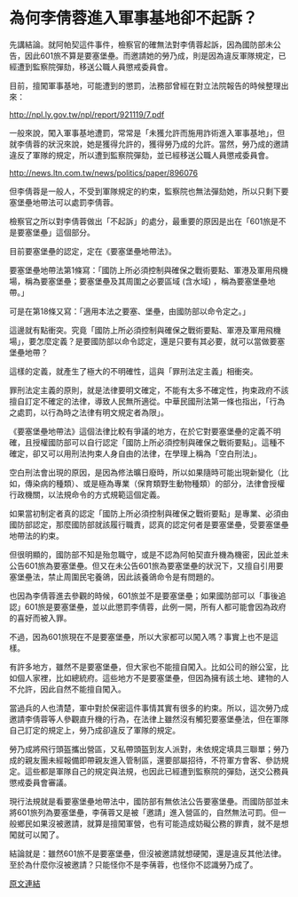 # 為何李倩蓉進入軍事基地卻不起訴？

先講結論。就阿帕契這件事件，檢察官的確無法對李倩蓉起訴，因為國防部未公告，因此601旅不算是要塞堡壘。而邀請她的勞乃成，則是因為違反軍隊規定，已經遭到監察院彈劾，移送公職人員懲戒委員會。

目前，擅闖軍事基地，可能遭到的懲罰，法務部曾經在對立法院報告的時候整理出來：

http://npl.ly.gov.tw/npl/report/921119/7.pdf

一般來說，闖入軍事基地遭罰，常常是「未獲允許而施用詐術進入軍事基地」，但就李倩蓉的狀況來說，她是獲得允許的，獲得勞乃成的允許。當然，勞乃成的邀請違反了軍隊的規定，所以遭到監察院彈劾，並已經移送公職人員懲戒委員會。

http://news.ltn.com.tw/news/politics/paper/896076

但李倩蓉是一般人，不受到軍隊規定的約束，監察院也無法彈劾她，所以只剩下要塞堡壘地帶法可以處罰李倩蓉。

檢察官之所以對李倩蓉做出「不起訴」的處分，最重要的原因是出在「601旅是不是要塞堡壘」這個部分。

目前要塞堡壘的認定，定在《要塞堡壘地帶法》。

要塞堡壘地帶法第1條寫：「國防上所必須控制與確保之戰術要點、軍港及軍用飛機場，稱為要塞堡壘；要塞堡壘及其周圍之必要區域 (含水域) ，稱為要塞堡壘地帶。」

可是在第18條又寫：「適用本法之要塞、堡壘，由國防部以命令定之。」

這邊就有點衝突。究竟「國防上所必須控制與確保之戰術要點、軍港及軍用飛機場」，要怎麼定義？是要國防部以命令認定，還是只要有其必要，就可以當做要塞堡壘地帶？

這樣的定義，就產生了極大的不明確性，這與「罪刑法定主義」相衝突。

罪刑法定主義的原則，就是法律要明文確定，不能有太多不確定性，拘束政府不該擅自訂定不確定的法律，導致人民無所適從。中華民國刑法第一條也指出，「行為之處罰，以行為時之法律有明文規定者為限」。

《要塞堡壘地帶法》這個法律比較有爭議的地方，在於它對要塞堡壘的定義不明確，且授權國防部可以自行認定「國防上所必須控制與確保之戰術要點」。這種不確定，卻又可以用刑法拘束人身自由的法律，在學理上稱為「空白刑法」。

空白刑法會出現的原因，是因為修法曠日廢時，所以如果隨時可能出現新變化（比如，傳染病的種類）、或是極為專業（保育類野生動物種類）的部分，法律會授權行政機關，以法規命令的方式規範這個定義。

如果當初制定者真的認定「國防上所必須控制與確保之戰術要點」是專業、必須由國防部認定，那麼國防部就該履行職責，認真的認定何者是要塞堡壘，受要塞堡壘地帶法的約束。

但很明顯的，國防部不知是殆忽職守，或是不認為阿帕契直升機為機密，因此並未公告601旅為要塞堡壘。但又在未公告601旅為要塞堡壘的狀況下，又擅自引用要塞堡壘法，禁止周圍民宅養鴿，因此該養鴿命令是有問題的。

也因為李倩蓉進去參觀的時候，601旅並不是要塞堡壘；如果國防部可以「事後追認」601旅是要塞堡壘，並以此懲罰李倩蓉，此例一開，所有人都可能會因為政府的喜好而被入罪。

不過，因為601旅現在不是要塞堡壘，所以大家都可以闖入嗎？事實上也不是這樣。

有許多地方，雖然不是要塞堡壘，但大家也不能擅自闖入。比如公司的辦公室，比如個人家裡，比如總統府。這些地方不是要塞堡壘，但因為擁有該土地、建物的人不允許，因此自然不能擅自闖入。

當過兵的人也清楚，軍中對於保密這件事情其實有很多的約束。所以，這次勞乃成邀請李倩蓉等人參觀直升機的行為，在法律上雖然沒有觸犯要塞堡壘法，但在軍隊自己訂定的規定上，勞乃成卻違反了軍隊的規定。

勞乃成將飛行頭盔攜出營區，又私帶頭盔到友人派對，未依規定填具三聯單；勞乃成的親友團未經報備即帶親友進入管制區，還要部屬招待，不符軍方會客、參訪規定。這些都是軍隊自己的規定與法規，也因此已經遭到監察院的彈劾，送交公務員懲戒委員會審議。

現行法規就是看要塞堡壘地帶法中，國防部有無依法公告要塞堡壘。而國防部並未將601旅列為要塞堡壘，李蒨蓉又是被「邀請」進入營區的，自然無法可罰。但一般鄉民如果沒被邀請，就算是擅闖軍營，也有可能造成妨礙公務的罪責，就不是想闖就可以闖了。

結論就是：雖然601旅不是要塞堡壘，但沒被邀請就想硬闖，還是違反其他法律。至於為什麼你沒被邀請？只能怪你不是李蒨蓉，也怪你不認識勞乃成了。

[原文連結](https://www.ptt.cc/bbs/Gossiping/M.1440507705.A.ADC.html)